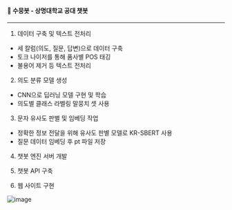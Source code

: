 #### 🤖 수뭉봇 - 상명대학교 공대 챗봇

---

1. 데이터 구축 및 텍스트 전처리
- 세 칼럼(의도, 질문, 답변)으로 데이터 구축
- 토크 나이저를 통해 품사별 POS 태깅
- 불용어 제거 등 텍스트 전처리

2. 의도 분류 모델 생성
- CNN으로 딥러닝 모델 구현 및 학습
- 의도별 클래스 라벨링 말뭉치 셋 사용

3. 문자 유사도 판별 및 임베딩 작업
- 정확한 정보 전달을 위해 유사도 판별 모델로 KR-SBERT 사용
- 질문 데이터 임베딩 후 pt 파일 저장

4. 챗봇 엔진 서버 개발
   
5. 챗봇 API 구축
   
6. 웹 사이트 구현

![image](https://github.com/user-attachments/assets/b0eb0a66-52c6-423a-b114-a20e7c20db84)
